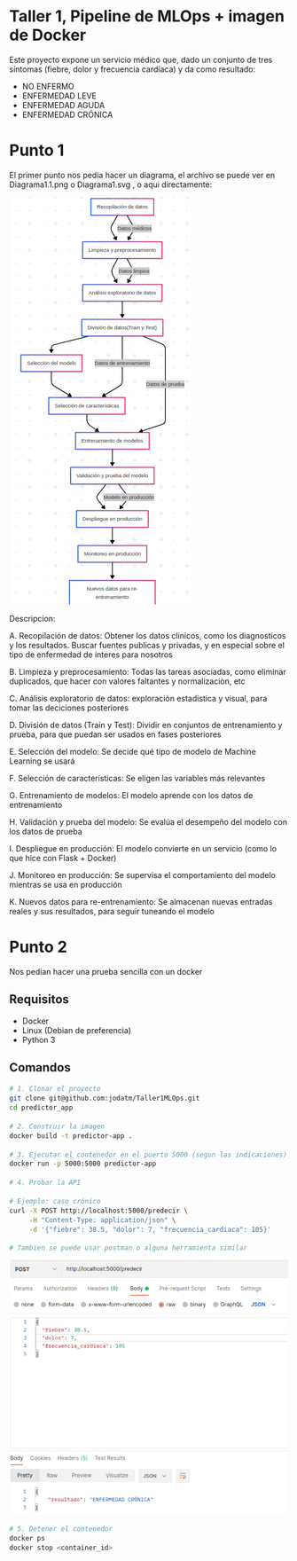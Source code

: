 # Taller 1, Pipeline de MLOps + imagen de Docker

Este proyecto expone un servicio médico que, dado un conjunto de tres síntomas (fiebre, dolor y frecuencia cardíaca) y da como resultado:

- NO ENFERMO
- ENFERMEDAD LEVE
- ENFERMEDAD AGUDA
- ENFERMEDAD CRÓNICA

# Punto 1

El primer punto nos pedia hacer un diagrama, el archivo se puede ver en Diagrama1.1.png o Diagrama1.svg , o aqui directamente:  

![Postman](Diagrama1.1.png)  

Descripcion:

A. Recopilación de datos: Obtener los datos clinicos, como los diagnosticos y los resultados. Buscar fuentes publicas y privadas, y en especial sobre el tipo de enfermedad de interes para nosotros

B. Limpieza y preprocesamiento: Todas las tareas asociadas, como eliminar  duplicados, que hacer con valores faltantes y normalizaciòn, etc

C. Análisis exploratorio de datos: exploraciòn estadistica y visual, para tomar las deciciones posteriores

D. División de datos (Train y Test): Dividir en conjuntos de entrenamiento y prueba, para que puedan ser usados en fases posteriores

E. Selección del modelo: Se decide qué tipo de modelo de Machine Learning se usará

F. Selección de características: Se eligen las variables más relevantes

G. Entrenamiento de modelos: El modelo aprende con los datos de entrenamiento

H. Validación y prueba del modelo: Se evalúa el desempeño del modelo con los datos de prueba

I. Despliegue en producción: El modelo convierte en un servicio (como lo que hice con Flask + Docker)

J. Monitoreo en producción: Se supervisa el comportamiento del modelo mientras se usa en producción

K. Nuevos datos para re-entrenamiento: Se almacenan nuevas entradas reales y sus resultados, para seguir tuneando el modelo

# Punto 2

Nos pedian hacer una prueba sencilla con un docker

## Requisitos

- Docker
- Linux (Debian de preferencia)
- Python 3

## Comandos

```bash
# 1. Clonar el proyecto
git clone git@github.com:jodatm/Taller1MLOps.git
cd predictor_app

# 2. Construir la imagen
docker build -t predictor-app .

# 3. Ejecutar el contenedor en el puerto 5000 (segun las indicaciones)
docker run -p 5000:5000 predictor-app

# 4. Probar la API

# Ejemplo: caso crónico
curl -X POST http://localhost:5000/predecir \
     -H "Content-Type: application/json" \
     -d '{"fiebre": 38.5, "dolor": 7, "frecuencia_cardiaca": 105}'

# Tambien se puede usar postman o alguna herramienta similar
```
![Postman](postman.png)

```bash
# 5. Detener el contenedor
docker ps
docker stop <container_id>
